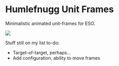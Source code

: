 # Humlefnugg Unit Frames

Minimalistic animated unit-frames for ESO.

![](http://i.imgur.com/crb54QL.jpg)

Stuff still on my list to-do:

* Target-of-target, perhaps...
* Add configuration, ability to move frames